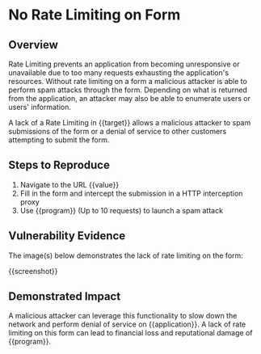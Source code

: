 # No Rate Limiting on Form

## Overview

Rate Limiting prevents an application from becoming unresponsive or unavailable due to too many requests exhausting the application's resources. Without rate limiting on a form a malicious attacker is able to perform spam attacks through the form. Depending on what is returned from the application, an attacker may also be able to enumerate users or users' information.

A lack of a Rate Limiting in {{target}} allows a malicious attacker to spam submissions of the form or a denial of service to other customers attempting to submit the form.

## Steps to Reproduce

1. Navigate to the URL {{value}}
1. Fill in the form and intercept the submission in a HTTP interception proxy
1. Use {{program}} (Up to 10 requests) to launch a spam attack

## Vulnerability Evidence

The image(s) below demonstrates the lack of rate limiting on the form:

{{screenshot}}

## Demonstrated Impact

A malicious attacker can leverage this functionality to slow down the network and perform denial of service on {{application}}. A lack of rate limiting on this form can lead to financial loss and reputational damage of {{program}}.
